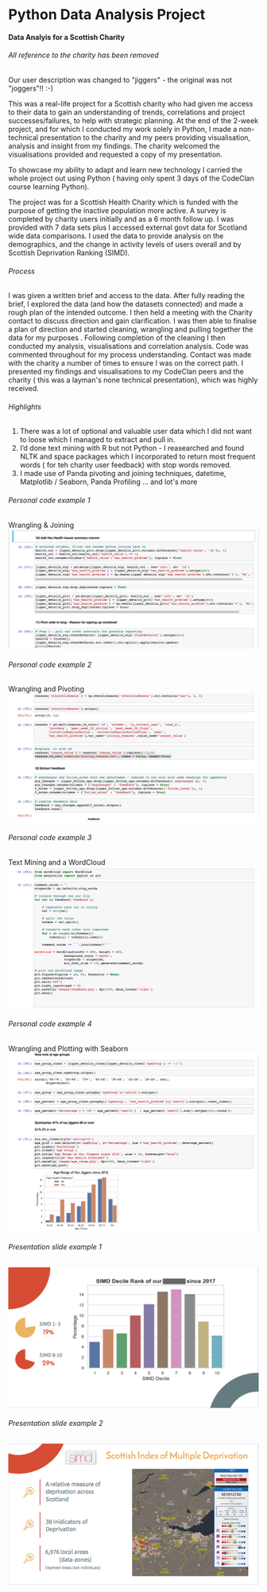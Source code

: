 # Python Data Analysis Project

#### Data Analyis for a Scottish Charity
###### All reference to the charity has been removed
Our user description was changed to "jiggers" - the original was not "joggers"!! :-)

This was a real-life project for a Scottish charity who had given me access to their data to gain an understanding of trends, correlations and project successes/failures, to help with strategic planning.  At the end of the 2-week project, and for which I conducted my work solely in Python, I made a non-technical presentation to the charity and my peers providing visualisation, analysis and insight from my findings.  The charity welcomed the visualisations provided and requested a copy of my presentation.

To showcase my ability to adapt and learn new technology I carried the whole project out using Python ( having only spent 3 days of the CodeClan course learning Python).

The project was for a Scottish Health Charity which is funded with the purpose of getting the inactive population more active.  A survey is completed by charity users initially and as a 6 month follow up.  I was provided with 7 data sets plus I accessed external govt data for Scotland wide data comparisons.  I used the data to provide analysis on the demographics, and the change in activity levels of users overall and by Scottish Deprivation Ranking (SIMD).

###### Process
I was given a written brief and access to the data.  After fully reading the brief, I explored the data (and how the datasets connected) and made a rough plan of the intended outcome.  I then held a meeting with the Charity contact to discuss direction and gain clarification.  I was then able to finalise a plan of direction and started cleaning, wrangling and pulling together the data for my purposes .  Following completion of the cleaning I then conducted my analysis, visualisations and correlation analysis.  Code was commented throughout for my process understanding.  Contact was made with the charity a number of times to ensure I was on the correct path.  I presented my findings and visualisations to my CodeClan peers and the charity ( this was a layman's none technical presentation), which was highly received.

###### Highlights
1) There was a lot of optional and valuable user data which I did not want to loose which I managed to extract and pull in.
2) I’d done text mining with R but not Python - I reasearched and found NLTK and space packages which I incorporated to return most frequent words ( for teh charity user feedback) with stop words removed.
3) I made use of Panda pivoting and joining techniques, datetime, Matplotlib / Seaborn, Panda Profiling ... and lot's more

###### Personal code example 1
Wrangling & Joining
![Code Highlight](screendumps/wrangling_and_joining.png)

###### Personal code example 2
Wrangling and Pivoting
![Code Highlight](screendumps/wrangling_and_pivoting.png)

###### Personal code example 3 
Text Mining and a WordCloud
![Code Highlight](screendumps/wordcloud.png)

###### Personal code example 4
Wrangling and Plotting with Seaborn
![Code Highlight](screendumps/wrangling_and_seaborn_barchart.png)

###### Presentation slide example 1
![Code Highlight](screendumps/presentation_slide.png)

###### Presentation slide example 2
![Code Highlight](screendumps/presentation_slide2.png)

